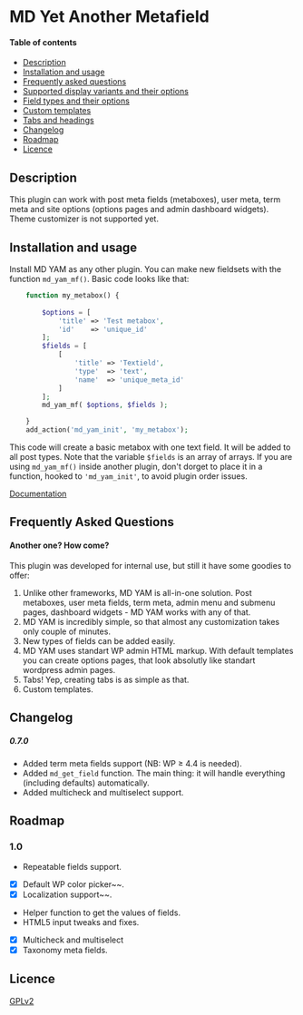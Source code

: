 # MD Yet Another Metafield
#### Table of contents
- [Description](#description)
- [Installation and usage](#installation-and-usage)
- [Frequently asked questions](#frequently-asked-questions)
- [Supported display variants and their options](#supported-display-variants-and-their-options)
- [Field types and their options](#field-types-and-their-options)
- [Custom templates](#custom-templates)
- [Tabs and headings](#tabs-and-headings)
- [Changelog](#changelog)
- [Roadmap](#roadmap)
- [Licence](#licence)

## Description
This plugin can work with post meta fields (metaboxes), user meta, term meta and site options (options pages and admin dashboard widgets). Theme customizer is not supported yet.

## Installation and usage

Install MD YAM as any other plugin. You can make new fieldsets with the function `md_yam_mf()`. Basic code looks like that:

```php
    function my_metabox() {
        
        $options = [
            'title' => 'Test metabox',
            'id'    => 'unique_id'
        ];
        $fields = [
            [
                'title' => 'Textield',
                'type'  => 'text',
                'name'  => 'unique_meta_id'
            ]
        ];
        md_yam_mf( $options, $fields );

    }
    add_action('md_yam_init', 'my_metabox');
```
This code will create a basic metabox with one text field. It will be added to all post types. Note that the variable `$fields` is an array of arrays. If you are using `md_yam_mf()` inside another plugin, don't dorget to place it in a function, hooked to `'md_yam_init'`, to avoid plugin order issues.

[Documentation](https://github.com/MUSTdigital/md-yam/wiki)

## Frequently Asked Questions
#### Another one? How come?

This plugin was developed for internal use, but still it have some goodies to offer:

1. Unlike other frameworks, MD YAM is all-in-one solution. Post metaboxes, user meta fields, term meta, admin menu and submenu pages, dashboard widgets - MD YAM works with any of that.
2. MD YAM is incredibly simple, so that almost any customization takes only couple of minutes.
3. New types of fields can be added easily.
4. MD YAM uses standart WP admin HTML markup. With default templates you can create options pages, that look absolutly like standart wordpress admin pages.
5. Tabs! Yep, creating tabs is as simple as that.
6. Custom templates. 

## Changelog
##### 0.7.0
* Added term meta fields support (NB: WP ≥ 4.4 is needed).
* Added `md_get_field` function. The main thing: it will handle everything (including defaults) automatically.
* Added multicheck and multiselect support.

## Roadmap
### 1.0
* Repeatable fields support.
* [x] Default WP color picker~~.
* [x] Localization support~~.
* Helper function to get the values of fields.
* HTML5 input tweaks and fixes.
* [x] Multicheck and multiselect
* [x] Taxonomy meta fields.

## Licence
[GPLv2](http://www.gnu.org/licenses/gpl-2.0.html)
